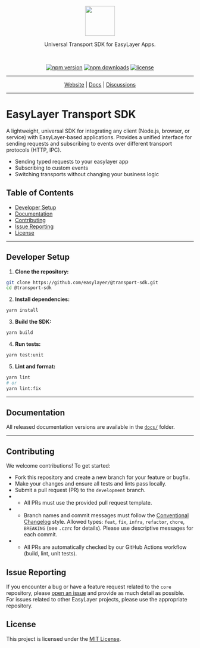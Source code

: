 <p align=center>
  <img height="80px" src=""/>
</p>
<p align=center>
  Universal Transport SDK for EasyLayer Apps.
</p>
<br>
<p align=center>
  <a href="https://www.npmjs.com/package/@easylayer/transport-sdk"><img alt="npm version" src="https://img.shields.io/npm/v/@easylayer/transport-sdk.svg?style=flat-square"></a>
  <a href="https://www.npmjs.com/package/@easylayer/transport-sdk"><img alt="npm downloads" src="https://img.shields.io/npm/dm/@easylayer/transport-sdk.svg?style=flat-square"></a>
  <a href="./LICENSE"><img alt="license" src="https://img.shields.io/github/license/easylayer/transport-sdk?style=flat-square"></a>
</p>

---

<p align="center">
  <a href="https://easylayer.io">Website</a> | <a href="https://easylayer.io/docs">Docs</a> | <a href="https://github.com/easylayer/website/discussions">Discussions</a>
</p>

---

# EasyLayer Transport SDK

A lightweight, universal SDK for integrating any client (Node.js, browser, or service) with EasyLayer-based applications. 
Provides a unified interface for sending requests and subscribing to events over different transport protocols (HTTP, IPC). 
- Sending typed requests to your easylayer app
- Subscribing to custom events
- Switching transports without changing your business logic

## Table of Contents

- [Developer Setup](#developer-setup)
- [Documentation](#documentation)
- [Contributing](#contributing)
- [Issue Reporting](#issue-reporting)
- [License](#license)

---

## Developer Setup

1. **Clone the repository:**
```bash
git clone https://github.com/easylayer/@transport-sdk.git
cd @transport-sdk
```

2. **Install dependencies:**
```bash
yarn install
```

3. **Build the SDK:**
```bash
yarn build
```

4. **Run tests:**
```bash
yarn test:unit
```

5. **Lint and format:**
```bash
yarn lint
# or
yarn lint:fix
```

---

## Documentation

All released documentation versions are available in the [`docs/`](./docs/) folder.

---

## Contributing

We welcome contributions! To get started:
- Fork this repository and create a new branch for your feature or bugfix.
- Make your changes and ensure all tests and lints pass locally.
- Submit a pull request (PR) to the `development` branch.
- - All PRs must use the provided pull request template.
- - Branch names and commit messages must follow the [Conventional Changelog](https://www.conventionalcommits.org/) style. Allowed types: `feat`, `fix`, `infra`, `refactor`, `chore`, `BREAKING` (see `.czrc` for details). Please use descriptive messages for each commit.
- - All PRs are automatically checked by our GitHub Actions workflow (build, lint, unit tests).

## Issue Reporting

If you encounter a bug or have a feature request related to the `core` repository, please [open an issue](https://github.com/easylayer/@transport-sdk/issues/new/choose) and provide as much detail as possible. For issues related to other EasyLayer projects, please use the appropriate repository.

## License

This project is licensed under the [MIT License](./LICENSE).